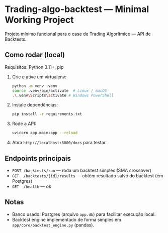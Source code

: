 # Trading-algo-backtest — Minimal Working Project

Projeto mínimo funcional para o case de Trading Algorítmico — API de Backtests.

## Como rodar (local)
Requisitos: Python 3.11+, pip

1. Crie e ative um virtualenv:
   ```bash
   python -m venv .venv
   source .venv/bin/activate  # Linux / macOS
   .\.venv\Scripts\activate # Windows PowerShell
   ```
2. Instale dependências:
   ```bash
   pip install -r requirements.txt
   ```
3. Rode a API:
   ```bash
   uvicorn app.main:app --reload
   ```
4. Abra `http://localhost:8000/docs` para testar.

## Endpoints principais
- `POST /backtests/run` — roda um backtest simples (SMA crossover)
- `GET  /backtests/{id}/results` — obtém resultado salvo do backtest (em Postgres)
- `GET  /health` — ok

## Notas
- Banco usado: Postgres (arquivo `app.db`) para facilitar execução local.
- Backtest engine implementado de forma simples em `app/core/backtest_engine.py` (pandas).
